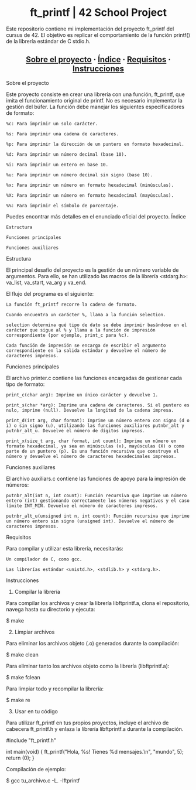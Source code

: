 <h1 align="center">ft_printf | 42 School Project</h1>

Este repositorio contiene mi implementación del proyecto ft_printf del cursus de 42. El objetivo es replicar el comportamiento de la función printf() de la librería estándar de C stdio.h.

<h2 align="center">
    <a href="#about">Sobre el proyecto</a>
    <span> · </span>
    <a href="#índice">Índice</a>
    <span> · </span>
    <a href="#requisitos">Requisitos</a>
    <span> · </span>
    <a href="#instrucciones">Instrucciones</a>
</h2>
Sobre el proyecto

Este proyecto consiste en crear una librería con una función, ft_printf, que imita el funcionamiento original de printf. No es necesario implementar la gestión del búfer. La función debe manejar los siguientes especificadores de formato:

    %c: Para imprimir un solo carácter.

    %s: Para imprimir una cadena de caracteres.

    %p: Para imprimir la dirección de un puntero en formato hexadecimal.

    %d: Para imprimir un número decimal (base 10).

    %i: Para imprimir un entero en base 10.

    %u: Para imprimir un número decimal sin signo (base 10).

    %x: Para imprimir un número en formato hexadecimal (minúsculas).

    %X: Para imprimir un número en formato hexadecimal (mayúsculas).

    %%: Para imprimir el símbolo de porcentaje.

Puedes encontrar más detalles en el enunciado oficial del proyecto.
Índice

    Estructura

    Funciones principales

    Funciones auxiliares

Estructura

El principal desafío del proyecto es la gestión de un número variable de argumentos. Para ello, se han utilizado las macros de la librería <stdarg.h>: va_list, va_start, va_arg y va_end.

El flujo del programa es el siguiente:

    La función ft_printf recorre la cadena de formato.

    Cuando encuentra un carácter %, llama a la función selection.

    selection determina qué tipo de dato se debe imprimir basándose en el carácter que sigue al % y llama a la función de impresión correspondiente (por ejemplo, print_c para %c).

    Cada función de impresión se encarga de escribir el argumento correspondiente en la salida estándar y devuelve el número de caracteres impresos.

Funciones principales

El archivo printer.c contiene las funciones encargadas de gestionar cada tipo de formato:

    print_c(char arg): Imprime un único carácter y devuelve 1.

    print_s(char *arg): Imprime una cadena de caracteres. Si el puntero es nulo, imprime (null). Devuelve la longitud de la cadena impresa.

    print_d(int arg, char format): Imprime un número entero con signo (d o i) o sin signo (u), utilizando las funciones auxiliares putnbr_alt y putnbr_alt_u. Devuelve el número de dígitos impresos.

    print_x(size_t arg, char format, int count): Imprime un número en formato hexadecimal, ya sea en minúsculas (x), mayúsculas (X) o como parte de un puntero (p). Es una función recursiva que construye el número y devuelve el número de caracteres hexadecimales impresos.

Funciones auxiliares

El archivo auxiliars.c contiene las funciones de apoyo para la impresión de números:

    putnbr_alt(int n, int count): Función recursiva que imprime un número entero (int) gestionando correctamente los números negativos y el caso límite INT_MIN. Devuelve el número de caracteres impresos.

    putnbr_alt_u(unsigned int n, int count): Función recursiva que imprime un número entero sin signo (unsigned int). Devuelve el número de caracteres impresos.

Requisitos

Para compilar y utilizar esta librería, necesitarás:

    Un compilador de C, como gcc.

    Las librerías estándar <unistd.h>, <stdlib.h> y <stdarg.h>.

Instrucciones
1. Compilar la librería

Para compilar los archivos y crear la librería libftprintf.a, clona el repositorio, navega hasta su directorio y ejecuta:

$ make

2. Limpiar archivos

Para eliminar los archivos objeto (.o) generados durante la compilación:

$ make clean

Para eliminar tanto los archivos objeto como la librería (libftprintf.a):

$ make fclean

Para limpiar todo y recompilar la librería:

$ make re

3. Usar en tu código

Para utilizar ft_printf en tus propios proyectos, incluye el archivo de cabecera ft_printf.h y enlaza la librería libftprintf.a durante la compilación.

#include "ft_printf.h"

int main(void)
{
    ft_printf("Hola, %s! Tienes %d mensajes.\n", "mundo", 5);
    return (0);
}

Compilación de ejemplo:

$ gcc tu_archivo.c -L. -lftprintf

